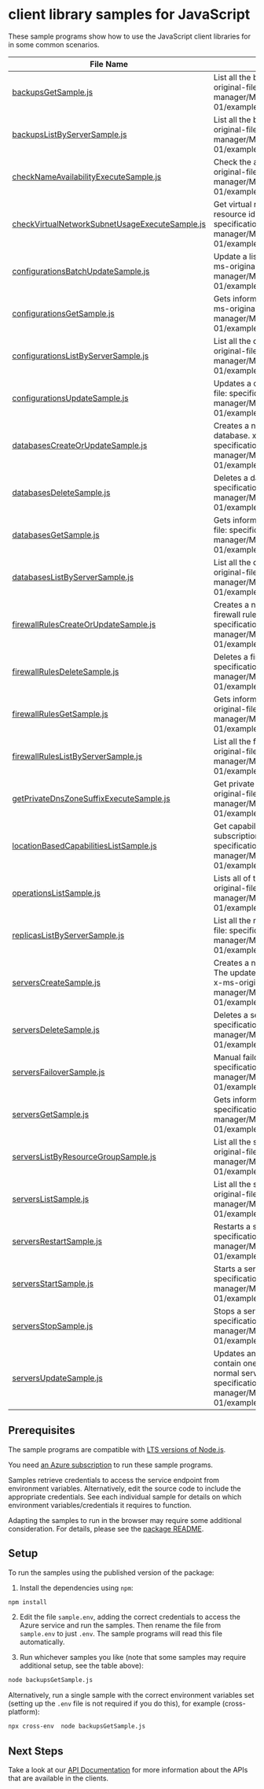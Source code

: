 # client library samples for JavaScript

These sample programs show how to use the JavaScript client libraries for in some common scenarios.

| **File Name**                                                                                 | **Description**                                                                                                                                                                                                                                            |
| --------------------------------------------------------------------------------------------- | ---------------------------------------------------------------------------------------------------------------------------------------------------------------------------------------------------------------------------------------------------------- |
| [backupsGetSample.js][backupsgetsample]                                                       | List all the backups for a given server. x-ms-original-file: specification/mysql/resource-manager/Microsoft.DBforMySQL/stable/2021-05-01/examples/BackupGet.json                                                                                           |
| [backupsListByServerSample.js][backupslistbyserversample]                                     | List all the backups for a given server. x-ms-original-file: specification/mysql/resource-manager/Microsoft.DBforMySQL/stable/2021-05-01/examples/BackupsListByServer.json                                                                                 |
| [checkNameAvailabilityExecuteSample.js][checknameavailabilityexecutesample]                   | Check the availability of name for server x-ms-original-file: specification/mysql/resource-manager/Microsoft.DBforMySQL/stable/2021-05-01/examples/CheckNameAvailability.json                                                                              |
| [checkVirtualNetworkSubnetUsageExecuteSample.js][checkvirtualnetworksubnetusageexecutesample] | Get virtual network subnet usage for a given vNet resource id. x-ms-original-file: specification/mysql/resource-manager/Microsoft.DBforMySQL/stable/2021-05-01/examples/CheckVirtualNetworkSubnetUsage.json                                                |
| [configurationsBatchUpdateSample.js][configurationsbatchupdatesample]                         | Update a list of configurations in a given server. x-ms-original-file: specification/mysql/resource-manager/Microsoft.DBforMySQL/stable/2021-05-01/examples/ConfigurationsBatchUpdate.json                                                                 |
| [configurationsGetSample.js][configurationsgetsample]                                         | Gets information about a configuration of server. x-ms-original-file: specification/mysql/resource-manager/Microsoft.DBforMySQL/stable/2021-05-01/examples/ConfigurationGet.json                                                                           |
| [configurationsListByServerSample.js][configurationslistbyserversample]                       | List all the configurations in a given server. x-ms-original-file: specification/mysql/resource-manager/Microsoft.DBforMySQL/stable/2021-05-01/examples/ConfigurationsListByServer.json                                                                    |
| [configurationsUpdateSample.js][configurationsupdatesample]                                   | Updates a configuration of a server. x-ms-original-file: specification/mysql/resource-manager/Microsoft.DBforMySQL/stable/2021-05-01/examples/ConfigurationUpdate.json                                                                                     |
| [databasesCreateOrUpdateSample.js][databasescreateorupdatesample]                             | Creates a new database or updates an existing database. x-ms-original-file: specification/mysql/resource-manager/Microsoft.DBforMySQL/stable/2021-05-01/examples/DatabaseCreate.json                                                                       |
| [databasesDeleteSample.js][databasesdeletesample]                                             | Deletes a database. x-ms-original-file: specification/mysql/resource-manager/Microsoft.DBforMySQL/stable/2021-05-01/examples/DatabaseDelete.json                                                                                                           |
| [databasesGetSample.js][databasesgetsample]                                                   | Gets information about a database. x-ms-original-file: specification/mysql/resource-manager/Microsoft.DBforMySQL/stable/2021-05-01/examples/DatabaseGet.json                                                                                               |
| [databasesListByServerSample.js][databaseslistbyserversample]                                 | List all the databases in a given server. x-ms-original-file: specification/mysql/resource-manager/Microsoft.DBforMySQL/stable/2021-05-01/examples/DatabasesListByServer.json                                                                              |
| [firewallRulesCreateOrUpdateSample.js][firewallrulescreateorupdatesample]                     | Creates a new firewall rule or updates an existing firewall rule. x-ms-original-file: specification/mysql/resource-manager/Microsoft.DBforMySQL/stable/2021-05-01/examples/FirewallRuleCreate.json                                                         |
| [firewallRulesDeleteSample.js][firewallrulesdeletesample]                                     | Deletes a firewall rule. x-ms-original-file: specification/mysql/resource-manager/Microsoft.DBforMySQL/stable/2021-05-01/examples/FirewallRuleDelete.json                                                                                                  |
| [firewallRulesGetSample.js][firewallrulesgetsample]                                           | Gets information about a server firewall rule. x-ms-original-file: specification/mysql/resource-manager/Microsoft.DBforMySQL/stable/2021-05-01/examples/FirewallRuleGet.json                                                                               |
| [firewallRulesListByServerSample.js][firewallruleslistbyserversample]                         | List all the firewall rules in a given server. x-ms-original-file: specification/mysql/resource-manager/Microsoft.DBforMySQL/stable/2021-05-01/examples/FirewallRulesListByServer.json                                                                     |
| [getPrivateDnsZoneSuffixExecuteSample.js][getprivatednszonesuffixexecutesample]               | Get private DNS zone suffix in the cloud. x-ms-original-file: specification/mysql/resource-manager/Microsoft.DBforMySQL/stable/2021-05-01/examples/GetPrivateDnsZoneSuffix.json                                                                            |
| [locationBasedCapabilitiesListSample.js][locationbasedcapabilitieslistsample]                 | Get capabilities at specified location in a given subscription. x-ms-original-file: specification/mysql/resource-manager/Microsoft.DBforMySQL/stable/2021-05-01/examples/CapabilitiesByLocationList.json                                                   |
| [operationsListSample.js][operationslistsample]                                               | Lists all of the available REST API operations. x-ms-original-file: specification/mysql/resource-manager/Microsoft.DBforMySQL/stable/2021-05-01/examples/OperationsList.json                                                                               |
| [replicasListByServerSample.js][replicaslistbyserversample]                                   | List all the replicas for a given server. x-ms-original-file: specification/mysql/resource-manager/Microsoft.DBforMySQL/stable/2021-05-01/examples/ReplicasListByServer.json                                                                               |
| [serversCreateSample.js][serverscreatesample]                                                 | Creates a new server or updates an existing server. The update action will overwrite the existing server. x-ms-original-file: specification/mysql/resource-manager/Microsoft.DBforMySQL/stable/2021-05-01/examples/ServerCreate.json                       |
| [serversDeleteSample.js][serversdeletesample]                                                 | Deletes a server. x-ms-original-file: specification/mysql/resource-manager/Microsoft.DBforMySQL/stable/2021-05-01/examples/ServerDelete.json                                                                                                               |
| [serversFailoverSample.js][serversfailoversample]                                             | Manual failover a server. x-ms-original-file: specification/mysql/resource-manager/Microsoft.DBforMySQL/stable/2021-05-01/examples/ServerFailover.json                                                                                                     |
| [serversGetSample.js][serversgetsample]                                                       | Gets information about a server. x-ms-original-file: specification/mysql/resource-manager/Microsoft.DBforMySQL/stable/2021-05-01/examples/ServerGet.json                                                                                                   |
| [serversListByResourceGroupSample.js][serverslistbyresourcegroupsample]                       | List all the servers in a given resource group. x-ms-original-file: specification/mysql/resource-manager/Microsoft.DBforMySQL/stable/2021-05-01/examples/ServersListByResourceGroup.json                                                                   |
| [serversListSample.js][serverslistsample]                                                     | List all the servers in a given subscription. x-ms-original-file: specification/mysql/resource-manager/Microsoft.DBforMySQL/stable/2021-05-01/examples/ServersList.json                                                                                    |
| [serversRestartSample.js][serversrestartsample]                                               | Restarts a server. x-ms-original-file: specification/mysql/resource-manager/Microsoft.DBforMySQL/stable/2021-05-01/examples/ServerRestart.json                                                                                                             |
| [serversStartSample.js][serversstartsample]                                                   | Starts a server. x-ms-original-file: specification/mysql/resource-manager/Microsoft.DBforMySQL/stable/2021-05-01/examples/ServerStart.json                                                                                                                 |
| [serversStopSample.js][serversstopsample]                                                     | Stops a server. x-ms-original-file: specification/mysql/resource-manager/Microsoft.DBforMySQL/stable/2021-05-01/examples/ServerStop.json                                                                                                                   |
| [serversUpdateSample.js][serversupdatesample]                                                 | Updates an existing server. The request body can contain one to many of the properties present in the normal server definition. x-ms-original-file: specification/mysql/resource-manager/Microsoft.DBforMySQL/stable/2021-05-01/examples/ServerUpdate.json |

## Prerequisites

The sample programs are compatible with [LTS versions of Node.js](https://github.com/nodejs/release#release-schedule).

You need [an Azure subscription][freesub] to run these sample programs.

Samples retrieve credentials to access the service endpoint from environment variables. Alternatively, edit the source code to include the appropriate credentials. See each individual sample for details on which environment variables/credentials it requires to function.

Adapting the samples to run in the browser may require some additional consideration. For details, please see the [package README][package].

## Setup

To run the samples using the published version of the package:

1. Install the dependencies using `npm`:

```bash
npm install
```

2. Edit the file `sample.env`, adding the correct credentials to access the Azure service and run the samples. Then rename the file from `sample.env` to just `.env`. The sample programs will read this file automatically.

3. Run whichever samples you like (note that some samples may require additional setup, see the table above):

```bash
node backupsGetSample.js
```

Alternatively, run a single sample with the correct environment variables set (setting up the `.env` file is not required if you do this), for example (cross-platform):

```bash
npx cross-env  node backupsGetSample.js
```

## Next Steps

Take a look at our [API Documentation][apiref] for more information about the APIs that are available in the clients.

[backupsgetsample]: https://github.com/Azure/azure-sdk-for-js/blob/main/sdk/mysql/arm-mysql-flexible/samples/v3/javascript/backupsGetSample.js
[backupslistbyserversample]: https://github.com/Azure/azure-sdk-for-js/blob/main/sdk/mysql/arm-mysql-flexible/samples/v3/javascript/backupsListByServerSample.js
[checknameavailabilityexecutesample]: https://github.com/Azure/azure-sdk-for-js/blob/main/sdk/mysql/arm-mysql-flexible/samples/v3/javascript/checkNameAvailabilityExecuteSample.js
[checkvirtualnetworksubnetusageexecutesample]: https://github.com/Azure/azure-sdk-for-js/blob/main/sdk/mysql/arm-mysql-flexible/samples/v3/javascript/checkVirtualNetworkSubnetUsageExecuteSample.js
[configurationsbatchupdatesample]: https://github.com/Azure/azure-sdk-for-js/blob/main/sdk/mysql/arm-mysql-flexible/samples/v3/javascript/configurationsBatchUpdateSample.js
[configurationsgetsample]: https://github.com/Azure/azure-sdk-for-js/blob/main/sdk/mysql/arm-mysql-flexible/samples/v3/javascript/configurationsGetSample.js
[configurationslistbyserversample]: https://github.com/Azure/azure-sdk-for-js/blob/main/sdk/mysql/arm-mysql-flexible/samples/v3/javascript/configurationsListByServerSample.js
[configurationsupdatesample]: https://github.com/Azure/azure-sdk-for-js/blob/main/sdk/mysql/arm-mysql-flexible/samples/v3/javascript/configurationsUpdateSample.js
[databasescreateorupdatesample]: https://github.com/Azure/azure-sdk-for-js/blob/main/sdk/mysql/arm-mysql-flexible/samples/v3/javascript/databasesCreateOrUpdateSample.js
[databasesdeletesample]: https://github.com/Azure/azure-sdk-for-js/blob/main/sdk/mysql/arm-mysql-flexible/samples/v3/javascript/databasesDeleteSample.js
[databasesgetsample]: https://github.com/Azure/azure-sdk-for-js/blob/main/sdk/mysql/arm-mysql-flexible/samples/v3/javascript/databasesGetSample.js
[databaseslistbyserversample]: https://github.com/Azure/azure-sdk-for-js/blob/main/sdk/mysql/arm-mysql-flexible/samples/v3/javascript/databasesListByServerSample.js
[firewallrulescreateorupdatesample]: https://github.com/Azure/azure-sdk-for-js/blob/main/sdk/mysql/arm-mysql-flexible/samples/v3/javascript/firewallRulesCreateOrUpdateSample.js
[firewallrulesdeletesample]: https://github.com/Azure/azure-sdk-for-js/blob/main/sdk/mysql/arm-mysql-flexible/samples/v3/javascript/firewallRulesDeleteSample.js
[firewallrulesgetsample]: https://github.com/Azure/azure-sdk-for-js/blob/main/sdk/mysql/arm-mysql-flexible/samples/v3/javascript/firewallRulesGetSample.js
[firewallruleslistbyserversample]: https://github.com/Azure/azure-sdk-for-js/blob/main/sdk/mysql/arm-mysql-flexible/samples/v3/javascript/firewallRulesListByServerSample.js
[getprivatednszonesuffixexecutesample]: https://github.com/Azure/azure-sdk-for-js/blob/main/sdk/mysql/arm-mysql-flexible/samples/v3/javascript/getPrivateDnsZoneSuffixExecuteSample.js
[locationbasedcapabilitieslistsample]: https://github.com/Azure/azure-sdk-for-js/blob/main/sdk/mysql/arm-mysql-flexible/samples/v3/javascript/locationBasedCapabilitiesListSample.js
[operationslistsample]: https://github.com/Azure/azure-sdk-for-js/blob/main/sdk/mysql/arm-mysql-flexible/samples/v3/javascript/operationsListSample.js
[replicaslistbyserversample]: https://github.com/Azure/azure-sdk-for-js/blob/main/sdk/mysql/arm-mysql-flexible/samples/v3/javascript/replicasListByServerSample.js
[serverscreatesample]: https://github.com/Azure/azure-sdk-for-js/blob/main/sdk/mysql/arm-mysql-flexible/samples/v3/javascript/serversCreateSample.js
[serversdeletesample]: https://github.com/Azure/azure-sdk-for-js/blob/main/sdk/mysql/arm-mysql-flexible/samples/v3/javascript/serversDeleteSample.js
[serversfailoversample]: https://github.com/Azure/azure-sdk-for-js/blob/main/sdk/mysql/arm-mysql-flexible/samples/v3/javascript/serversFailoverSample.js
[serversgetsample]: https://github.com/Azure/azure-sdk-for-js/blob/main/sdk/mysql/arm-mysql-flexible/samples/v3/javascript/serversGetSample.js
[serverslistbyresourcegroupsample]: https://github.com/Azure/azure-sdk-for-js/blob/main/sdk/mysql/arm-mysql-flexible/samples/v3/javascript/serversListByResourceGroupSample.js
[serverslistsample]: https://github.com/Azure/azure-sdk-for-js/blob/main/sdk/mysql/arm-mysql-flexible/samples/v3/javascript/serversListSample.js
[serversrestartsample]: https://github.com/Azure/azure-sdk-for-js/blob/main/sdk/mysql/arm-mysql-flexible/samples/v3/javascript/serversRestartSample.js
[serversstartsample]: https://github.com/Azure/azure-sdk-for-js/blob/main/sdk/mysql/arm-mysql-flexible/samples/v3/javascript/serversStartSample.js
[serversstopsample]: https://github.com/Azure/azure-sdk-for-js/blob/main/sdk/mysql/arm-mysql-flexible/samples/v3/javascript/serversStopSample.js
[serversupdatesample]: https://github.com/Azure/azure-sdk-for-js/blob/main/sdk/mysql/arm-mysql-flexible/samples/v3/javascript/serversUpdateSample.js
[apiref]: https://docs.microsoft.com/javascript/api/@azure/arm-mysql-flexible?view=azure-node-preview
[freesub]: https://azure.microsoft.com/free/
[package]: https://github.com/Azure/azure-sdk-for-js/tree/main/sdk/mysql/arm-mysql-flexible/README.md